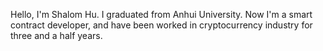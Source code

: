 
Hello, I'm Shalom Hu. I graduated from Anhui University. Now I'm a smart contract developer, and have been worked in cryptocurrency industry for three and a half years.